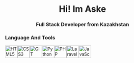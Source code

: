 <div id="header" align="center">
  <h1>Hi! Im Aske</h1>
  <h3>Full Stack Developer from Kazakhstan</h3> 
</div>

### Language And Tools
<div style="display: flex; align-items: center | baseline;">
  <img src="https://cdn.jsdelivr.net/gh/devicons/devicon/icons/html5/html5-original.svg" title="HTML5" width="40" height="40">
  <img src="https://cdn.jsdelivr.net/gh/devicons/devicon/icons/css3/css3-original.svg" title="CSS3" width="40" height="40">
  <img src="https://cdn.jsdelivr.net/gh/devicons/devicon/icons/git/git-original.svg" title="GIT" width="40" height="40">
  <img src="https://cdn.jsdelivr.net/gh/devicons/devicon/icons/python/python-original.svg" title="Python" width="40" height="40">
  <img src="https://cdn.jsdelivr.net/gh/devicons/devicon/icons/php/php-plain.svg" title="PHP" width="40" height="40">
  <img src="https://cdn.jsdelivr.net/gh/devicons/devicon/icons/laravel/laravel-plain.svg" title="Laravel" width="40" height="40">
  <img src="https://cdn.jsdelivr.net/gh/devicons/devicon/icons/javascript/javascript-original.svg" title="JavaScript" width="40" height="40">
</div>
